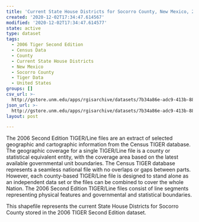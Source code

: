 ```yaml
---
title: 'Current State House Districts for Socorro County, New Mexico, 2006se TIGER'
created: '2020-12-02T17:34:47.614567'
modified: '2020-12-02T17:34:47.614577'
state: active
type: dataset
tags:
  - 2006 Tiger Second Edition
  - Census Data
  - County
  - Current State House Districts
  - New Mexico
  - Socorro County
  - Tiger Data
  - United States
groups: []
csv_url: >-
  http://gstore.unm.edu/apps/rgisarchive/datasets/7b34a86e-adc9-413b-88b2-71d2dcf7e797/tgr2006se_soco_sldlcu.derived.csv
json_url: >-
  http://gstore.unm.edu/apps/rgisarchive/datasets/7b34a86e-adc9-413b-88b2-71d2dcf7e797/tgr2006se_soco_sldlcu.derived.json
layout: post

---
```

The 2006 Second Edition TIGER/Line files are an extract of selected geographic and cartographic information from the Census TIGER database.  The geographic coverage for a single TIGER/Line file is a county or statistical equivalent entity, with the coverage area based on the latest available governmental unit boundaries. The Census TIGER database represents a seamless national file with no overlaps or gaps between parts.  However, each county-based TIGER/Line file is designed to stand alone as an independent data set or the files can be combined to cover the whole Nation.  The 2006 Second Edition  TIGER/Line files consist of line segments representing physical features and governmental and statistical boundaries.  

This shapefile represents the current State House Districts for Socorro County stored in the 2006 TIGER Second Edition dataset.

